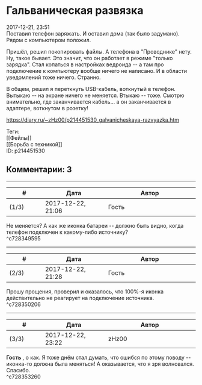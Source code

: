 Гальваническая развязка
=======================

  
2017-12-21, 23:51  
 Поставил телефон заряжать. И оставил дома (так было задумано). Рядом с компьютером положил.   
   
 Пришёл, решил покопировать файлы. А телефона в "Проводнике" нету. Ну, такое бывает. Это значит, что он работает в режиме "только зарядка". Стал копаться в настройках ведроида -- а там про подключение к компьютеру вообще ничего не написано. И в области уведомлений тоже ничего. Странно.   
   
 В общем, решил я переткнуть USB-кабель, воткнутый в телефон. Вытыкаю -- на экране ничего не меняется. Втыкаю -- тоже. Смотрю внимательно, где заканчивается кабель... а он заканчивается в адаптере, воткнутом в розетку!   
  
<https://diary.ru/~zHz00/p214451530_galvanicheskaya-razvyazka.htm>  
  
Теги:  
[[Фейлы]]  
[[Борьба с техникой]]  
ID: p214451530  


Комментарии: 3
--------------

  


---



|         #         |              Дата              |                     Автор                     |           ID           |
| --- | --- | --- | --- |
| (1/3) | 2017-12-22, 21:06 | Гость | c728349595 |

  
 Не меняется? А как же иконка батареи -- должно быть видно, когда телефон подключен к какому-либо источнику?   
 ^c728349595

---



|         #         |              Дата              |                     Автор                     |           ID           |
| --- | --- | --- | --- |
| (2/3) | 2017-12-22, 21:28 | Гость | c728350206 |

  
 Прошу прощения, проверил и оказалось, что 100%-я иконка действительно не реагирует на подключение источника.   
 ^c728350206

---



|         #         |              Дата              |                     Автор                     |           ID           |
| --- | --- | --- | --- |
| (3/3) | 2017-12-22, 23:22 | zHz00 | c728353260 |

  
  **Гость**  , о как. Я тоже днём стал думать, что ошибся по этому поводу -- иконка-то должна была меняться! А оказывается, что я зря волновался. Спасибо.   
 ^c728353260